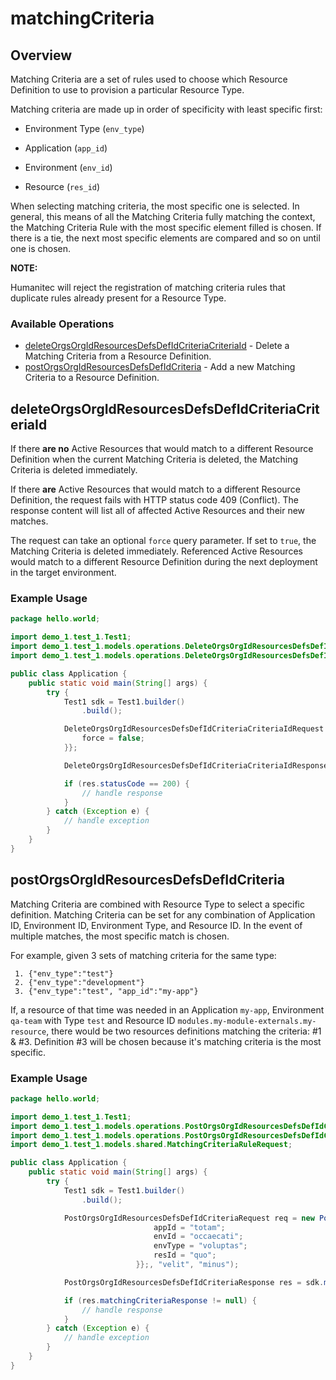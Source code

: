 # matchingCriteria

## Overview

Matching Criteria are a set of rules used to choose which Resource Definition to use to provision a particular Resource Type.

Matching criteria are made up in order of specificity with least specific first:

- Environment Type (`env_type`)

- Application (`app_id`)

- Environment (`env_id`)

- Resource (`res_id`)

When selecting matching criteria, the most specific one is selected. In general, this means of all the Matching Criteria fully matching the context, the Matching Criteria Rule with the most specific element filled is chosen. If there is a tie, the next most specific elements are compared and so on until one is chosen.

**NOTE:**

Humanitec will reject the registration of matching criteria rules that duplicate rules already present for a Resource Type.
<SchemaDefinition schemaRef="#/components/schemas/MatchingCriteriaRequest" />


### Available Operations

* [deleteOrgsOrgIdResourcesDefsDefIdCriteriaCriteriaId](#deleteorgsorgidresourcesdefsdefidcriteriacriteriaid) - Delete a Matching Criteria from a Resource Definition.
* [postOrgsOrgIdResourcesDefsDefIdCriteria](#postorgsorgidresourcesdefsdefidcriteria) - Add a new Matching Criteria to a Resource Definition.

## deleteOrgsOrgIdResourcesDefsDefIdCriteriaCriteriaId

If there **are no** Active Resources that would match to a different Resource Definition when the current Matching Criteria is deleted, the Matching Criteria is deleted immediately.

If there **are** Active Resources that would match to a different Resource Definition, the request fails with HTTP status code 409 (Conflict). The response content will list all of affected Active Resources and their new matches.

The request can take an optional `force` query parameter. If set to `true`, the Matching Criteria is deleted immediately. Referenced Active Resources would match to a different Resource Definition during the next deployment in the target environment.

### Example Usage

```java
package hello.world;

import demo_1.test_1.Test1;
import demo_1.test_1.models.operations.DeleteOrgsOrgIdResourcesDefsDefIdCriteriaCriteriaIdRequest;
import demo_1.test_1.models.operations.DeleteOrgsOrgIdResourcesDefsDefIdCriteriaCriteriaIdResponse;

public class Application {
    public static void main(String[] args) {
        try {
            Test1 sdk = Test1.builder()
                .build();

            DeleteOrgsOrgIdResourcesDefsDefIdCriteriaCriteriaIdRequest req = new DeleteOrgsOrgIdResourcesDefsDefIdCriteriaCriteriaIdRequest("libero", "ratione", "labore") {{
                force = false;
            }};            

            DeleteOrgsOrgIdResourcesDefsDefIdCriteriaCriteriaIdResponse res = sdk.matchingCriteria.deleteOrgsOrgIdResourcesDefsDefIdCriteriaCriteriaId(req);

            if (res.statusCode == 200) {
                // handle response
            }
        } catch (Exception e) {
            // handle exception
        }
    }
}
```

## postOrgsOrgIdResourcesDefsDefIdCriteria

Matching Criteria are combined with Resource Type to select a specific definition. Matching Criteria can be set for any combination of Application ID, Environment ID, Environment Type, and Resource ID. In the event of multiple matches, the most specific match is chosen.

For example, given 3 sets of matching criteria for the same type:

```
 1. {"env_type":"test"}
 2. {"env_type":"development"}
 3. {"env_type":"test", "app_id":"my-app"}
```

If, a resource of that time was needed in an Application `my-app`, Environment `qa-team` with Type `test` and Resource ID `modules.my-module-externals.my-resource`, there would be two resources definitions matching the criteria: #1 & #3. Definition #3 will be chosen because it's matching criteria is the most specific.

### Example Usage

```java
package hello.world;

import demo_1.test_1.Test1;
import demo_1.test_1.models.operations.PostOrgsOrgIdResourcesDefsDefIdCriteriaRequest;
import demo_1.test_1.models.operations.PostOrgsOrgIdResourcesDefsDefIdCriteriaResponse;
import demo_1.test_1.models.shared.MatchingCriteriaRuleRequest;

public class Application {
    public static void main(String[] args) {
        try {
            Test1 sdk = Test1.builder()
                .build();

            PostOrgsOrgIdResourcesDefsDefIdCriteriaRequest req = new PostOrgsOrgIdResourcesDefsDefIdCriteriaRequest(                new MatchingCriteriaRuleRequest() {{
                                appId = "totam";
                                envId = "occaecati";
                                envType = "voluptas";
                                resId = "quo";
                            }};, "velit", "minus");            

            PostOrgsOrgIdResourcesDefsDefIdCriteriaResponse res = sdk.matchingCriteria.postOrgsOrgIdResourcesDefsDefIdCriteria(req);

            if (res.matchingCriteriaResponse != null) {
                // handle response
            }
        } catch (Exception e) {
            // handle exception
        }
    }
}
```
